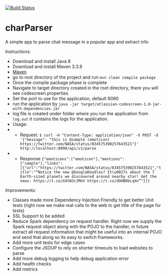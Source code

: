 [![Build Status](https://travis-ci.org/joychugh/messageParser.svg?branch=master)](https://travis-ci.org/joychugh/messageParser)

# charParser
A simple app to parse chat message in a popular app and extract info

Instructions:
* Download and install Java 8
* Download and install Maven 3.3.9
* [Maven](http://maven.apache.org)
* go to root directory of the project and run ```mvn clean compile package```
* Once the compile package phase is complete
* Navigate to target directory created in the root directory, there you will see codescreen.properties
* Set the port to use for the application, default 8090
* run the application by ```java -jar target/atlassian-codescreen-1.0-jar-with-dependencies.jar```
* log file is created under folder where you run the application from ```log.out``` it contains the logs for the application.
* Usage:
* * Request: ```$ curl -H "Content-Type: application/json" -X POST -d '{"message": "this is @sample (emoticon) https://twitter.com/NASA/status/834575390257643521"}' http://localhost:8090/api/v1/parse```
* * Response ```{"emoticons":["emoticon"],"mentions":["sample"],"links":[{"url":"https://twitter.com/NASA/status/834575390257643521","title":"“Notice the new @GoogleDoodles? It\u0027s about the 7 Earth-sized planets we discovered around nearby star! Get the news: https://t.co/G9tW3cJMnV https://t.co/dOHB0bLqXn”"}]}```

Improvements:
* Classes made more Dependency Injection Friendly to get better Unit tests (right now we make real calls to the web to get title of the page for tests)
* SSL Support to be added
* Reduce Spark dependency on request handler. Right now we supply the Spark request object along with the POJO to the handler, in future extract all request information that might be useful into an internal POJO and send that along so its easy to switch frameworks.
* Add more unit tests for edge cases
* Configure the JSOUP to rely on shorter timeouts to load websites to parse
* Add more debug logging to help debug application error
* Add health checks
* Add metrics

